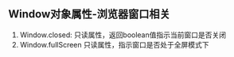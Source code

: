 

## Window对象属性-浏览器窗口相关
1. Window.closed: 只读属性，返回boolean值指示当前窗口是否关闭
2. Window.fullScreen 只读属性，指示窗口是否处于全屏模式下